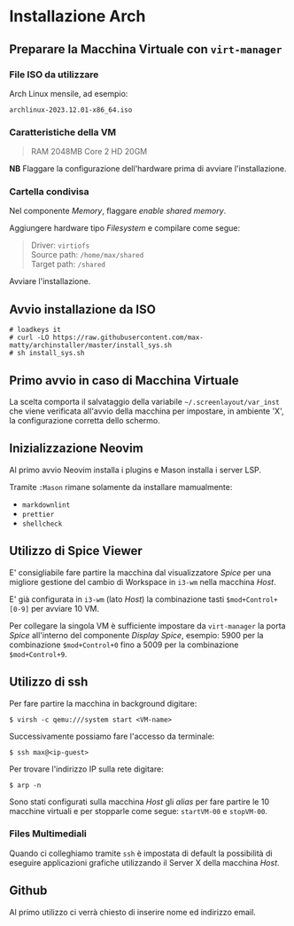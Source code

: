 # Installazione Arch

## Preparare la Macchina Virtuale con `virt-manager`

### File ISO da utilizzare

Arch Linux mensile, ad esempio:

`archlinux-2023.12.01-x86_64.iso`

### Caratteristiche della VM

> RAM 2048MB
> Core 2
> HD 20GM

**NB** Flaggare la configurazione dell'hardware prima di avviare l'installazione.

### Cartella condivisa

Nel componente _Memory_, flaggare _enable shared memory_.

Aggiungere hardware tipo _Filesystem_ e compilare come segue:

> Driver: `virtiofs`  
> Source path: `/home/max/shared`  
> Target path: `/shared`

Avviare l'installazione.

## Avvio installazione da ISO

```shell
# loadkeys it
# curl -LO https://raw.githubusercontent.com/max-matty/archinstaller/master/install_sys.sh
# sh install_sys.sh
```

## Primo avvio in caso di Macchina Virtuale

La scelta comporta il salvataggio della variabile `~/.screenlayout/var_inst` che viene verificata all'avvio della macchina per impostare, in ambiente 'X', la configurazione corretta dello schermo.

## Inizializzazione Neovim

Al primo avvio Neovim installa i plugins e Mason installa i server LSP.

Tramite `:Mason` rimane solamente da installare mamualmente:

- `markdownlint`
- `prettier`
- `shellcheck`

## Utilizzo di Spice Viewer

E' consigliabile fare partire la macchina dal visualizzatore _Spice_ per una migliore gestione del cambio di Workspace in `i3-wm` nella macchina _Host_.

E' già configurata in `i3-wm` (lato _Host_) la combinazione tasti `$mod+Control+[0-9]` per avviare 10 VM.

Per collegare la singola VM è sufficiente impostare da `virt-manager` la porta _Spice_ all'interno del componente _Display Spice_, esempio: 5900 per la combinazione `$mod+Control+0` fino a 5009 per la combinazione `$mod+Control+9`.

## Utilizzo di ssh

Per fare partire la macchina in background digitare:

`$ virsh -c qemu:///system start <VM-name>`

Successivamente possiamo fare l'accesso da terminale:

`$ ssh max@<ip-guest>`

Per trovare l'indirizzo IP sulla rete digitare:

`$ arp -n`

Sono stati configurati sulla macchina _Host_ gli _alias_ per fare partire le 10 macchine virtuali e per stopparle come segue: `startVM-00` e `stopVM-00`.

### Files Multimediali

Quando ci colleghiamo tramite `ssh` è impostata di default la possibilità di eseguire applicazioni grafiche utilizzando il Server X della macchina _Host_.

## Github

Al primo utilizzo ci verrà chiesto di inserire nome ed indirizzo email.
